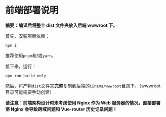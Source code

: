 # 前端部署说明

**摘要：编译后将整个 dist 文件夹放入后端 wwwroot 下。**

首先，安装项目依赖：

```shell
npm i
```

推荐使用`pnpm`和/或`yarn`。

接下来，运行：

```shell
npm run build-only
```

然后，将产物`dist`文件夹**完整**复制到后端的`Cinema/wwwroot`目录下。（wwwroot 目录可能需要手动创建）

**请注意：前端架构设计时未考虑使用 Nginx 作为 Web 服务器的情况，直接部署至 Nginx 会导致跨域问题和 Vue-router 历史记录问题！**
